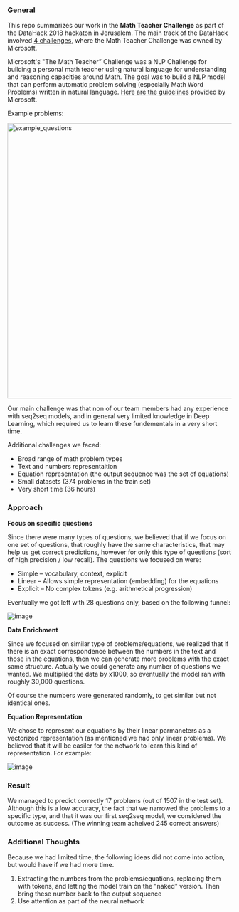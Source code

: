 ### General

This repo summarizes our work in the **Math Teacher Challenge** as part of the DataHack 2018 hackaton in Jerusalem.
The main track of the DataHack involved [4 challenges](https://www.datahack.org.il/#challenges), where the Math Teacher Challenge was owned by Microsoft.

Microsoft's "The Math Teacher” Challenge was a NLP Challenge for building a personal math teacher using natural language for understanding and reasoning capacities around Math. The goal was to build a NLP model that can perform automatic problem solving (especially Math Word Problems) written in natural language. [Here are the guidelines](https://github.com/DataHackIL/DataChallenges/blob/master/2018/Microsoft_challenge_datahack_2018.pdf) provided by Microsoft.

Example problems:

<img width="619" alt="example_questions" src="https://user-images.githubusercontent.com/35026597/46653023-8cfd6e80-cbad-11e8-891f-3c016fb2f0f7.png">

Our main challenge was that non of our team members had any experience with seq2seq models, and in general very limited knowledge in Deep Learning, which required us to learn these fundementals in a very short time.

Additional challenges we faced:
* Broad range of math problem types
* Text and numbers representaition
* Equation representation (the output sequence was the set of equations)
* Small datasets (374 problems in the train set)
* Very short time (36 hours)


### Approach

**Focus on specific questions**

Since there were many types of questions, we believed that if we focus on one set of questions, that roughly have the same characteristics, that may help us get correct predictions, however for only this type of questions (sort of high precision / low recall). The questions we focused on were:
* Simple – vocabulary, context, explicit
* Linear – Allows simple representation (embedding) for the equations
* Explicit – No complex tokens (e.g. arithmetical progression)

Eventually we got left with 28 questions only, based on the following funnel:

![image](https://user-images.githubusercontent.com/35026597/46660518-d9ea4080-cbbf-11e8-9675-fca3c23cb778.png)


**Data Enrichment**

Since we focused on similar type of problems/equations, we realized that if there is an exact correspondence between the numbers in the text and those in the equations, then we can generate more problems with the exact same structure. Actually we could generate any number of questions we wanted. We multiplied the data by x1000, so eventually the model ran with roughly 30,000 questions.

Of course the numbers were generated randomly, to get similar but not identical ones.
 
 
 
**Equation Representation**

We chose to represent our equations by their linear parmaneters as a vectorized representation (as mentioned we had only linear problems). We believed that it will be easiler for the network to learn this kind of representation. 
For example:

![image](https://user-images.githubusercontent.com/35026597/46659216-2a13d380-cbbd-11e8-99eb-81884fb57ccf.png)



### Result

We managed to predict correctly 17 problems (out of 1507 in the test set). Although this is a low accuracy, the fact that we narrowed the problems to a specific type, and that it was our first seq2seq model, we considered the outcome as success.
(The winning team acheived 245 correct answers)




### Additional Thoughts

Because we had limited time, the following ideas did not come into action, but would have if we had more time.

1. Extracting the numbers from the problems/equations, replacing them with tokens, and letting the model train on the "naked" version. Then bring these number back to the output sequence
2. Use attention as part of the neural network


